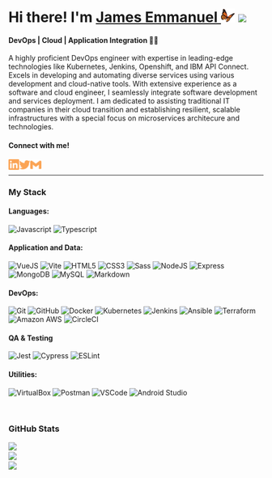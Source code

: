 # Hi there! I'm [James Emmanuel <img width="27px" src="./butterfly.png" />][website] <img src="https://media.giphy.com/media/hvRJCLFzcasrR4ia7z/giphy.gif" width="25px">

#### __DevOps | Cloud | Application Integration__ 👨‍💻   

A highly proficient DevOps engineer with expertise in leading-edge technologies like Kubernetes, Jenkins, Openshift, and IBM API Connect. Excels in developing and automating diverse services using various development and cloud-native tools. With extensive experience as a software and cloud engineer, I seamlessly integrate software development and services deployment. I am dedicated to assisting traditional IT companies in their cloud transition and establishing resilient, scalable infrastructures with a special focus on microservices architecure and technologies.

#### **Connect with me!** <br/>

[<img align="left" alt="jomoflash | LinkedIn" width="21px" src="./linkedin.svg" />][linkedin]
[<img align="left" alt="jomoflash | Twitter" width="22px" src="./twitter.svg" />][twitter]
[<img align="left" alt="hello | Gmail" width="22px" src="./gmail.svg" />][gmail]
<br/>

---

### **My Stack**

#### Languages:

![Javascript](https://img.shields.io/badge/-JavaScript-EDD222?style=flat&logo=javascript&logoColor=white)
![Typescript](https://img.shields.io/badge/-TypeScript-3178C6?style=flat&logo=typescript&logoColor=white)

#### Application and Data:

![VueJS](https://img.shields.io/badge/-Vue-4FC08D?style=flat&logo=vue.js&logoColor=white)
![Vite](https://img.shields.io/badge/-Vite-646CFF?style=flat&logo=Vite&logoColor=white)
![HTML5](https://img.shields.io/badge/-HTML5-E34F26?style=flat&logo=html5&logoColor=white)
![CSS3](https://img.shields.io/badge/-CSS3-1572B6?style=flat&logo=css3)
![Sass](https://img.shields.io/badge/-Sass-CC6699?style=flat&logo=sass&logoColor=white)
![NodeJS](http://img.shields.io/badge/-NodeJS-339933?style=flat&logo=node.js&logoColor=white)
![Express](http://img.shields.io/badge/-Express-000000?style=flat&logo=express&logoColor=white)
![MongoDB](http://img.shields.io/badge/-MongoDB-47A248?style=flat&logo=mongodb&logoColor=white)
![MySQL](https://img.shields.io/badge/-MySQL-4479A1?style=flat&logo=MySQL&logoColor=white)
![Markdown](https://img.shields.io/badge/-Markdown-000000?style=flat&logo=markdown&logoColor=white)

#### DevOps:

![Git](https://img.shields.io/badge/-Git-F05032?style=flat&logo=git&logoColor=white)
![GitHub](https://img.shields.io/badge/-Github-181717?style=flat&logo=github&logoColor=white)
![Docker](https://img.shields.io/badge/-Docker-2496ED?style=flat&logo=Docker&logoColor=white)
![Kubernetes](https://img.shields.io/badge/-Kubernetes-326CE5?style=flat&logo=Kubernetes&logoColor=white)
![Jenkins](https://img.shields.io/badge/-Jenkins-D24939?style=flat&logo=Jenkins&logoColor=white)
![Ansible](https://img.shields.io/badge/-Ansible-EE0000?style=flat&logo=Ansible&logoColor=white)
![Terraform](https://img.shields.io/badge/-Terraform-7B42BC?style=flat&logo=Terraform&logoColor=white)
![Amazon AWS](https://img.shields.io/badge/-Amazon%20AWS-232F3E?style=flat&logo=amazon-aws&logoColor=white)
![CircleCI](https://img.shields.io/badge/-CircleCI-343434?style=flat&logo=circleci&logoColor=white)

#### QA & Testing

![Jest](https://img.shields.io/badge/-Jest-C21325?style=flat&logo=jest&logoColor=white)
![Cypress](https://img.shields.io/badge/-Cypress-17202C?style=flat&logo=cypress&logoColor=white)
![ESLint](https://img.shields.io/badge/-ESLint-4B32C3?style=flat&logo=eslint&logoColor=white)

#### Utilities:

![VirtualBox](https://img.shields.io/badge/-VirtualBox-183A61?style=flat&logo=VirtualBox&logoColor=white)
![Postman](https://img.shields.io/badge/-Postman-FF6C37?style=flat&logo=postman&logoColor=white)
![VSCode](https://img.shields.io/badge/-VSCode-007ACC?style=flat&logo=visual-studio-code&logoColor=white)
![Android Studio](https://img.shields.io/badge/-Android%20Studio-3DDC84?style=flat&logo=android-studio&logoColor=white)

<br/>

### GitHub Stats

![](https://github-readme-stats.vercel.app/api?username=jomoflash&theme=blueberry&hide_border=&include_all_commits=true&count_private=true)<br/>
![](https://github-readme-streak-stats.herokuapp.com/?user=jomoflash&theme=blueberry&hide_border=false)<br/>
![](https://github-readme-stats.vercel.app/api/top-langs/?username=jomoflash&theme=blueberry&hide_border=false&include_all_commits=true&count_private=true&layout=compact)

<!-- ![GitHub Activity Graph](https://activity-graph.herokuapp.com/graph?username=jomoflash&theme=dracula&hide_border=true) -->

[website]: https://jomoflash.com
[twitter]: https://twitter.com/jomoflash
[linkedin]: https://www.linkedin.com/in/jomoflash
[gmail]: mailto:hi@jomoflash.com

<!-- ### Other infos:

[![Visits Badge](https://badges.pufler.dev/visits/jomoflash/jomoflash)](https://badges.pufler.dev)
[![Years bieng member Badge](https://badges.pufler.dev/years/jomoflash)](https://badges.pufler.dev)
[![Public Repos Badge](https://badges.pufler.dev/repos/jomoflash)](https://badges.pufler.dev) -->

<!--
**jomoflash/jomoflash** is a ✨ _special_ ✨ repository because its `README.md` (this file) appears on your GitHub profile.

Here are some ideas to get you started:

- 🔭 I’m currently working on ...
- 🌱 I’m currently learning ...
- 👯 I’m looking to collaborate on ...
- 🤔 I’m looking for help with ...
- 💬 Ask me about ...
- 📫 How to reach me: ...
- 😄 Pronouns: ...
- ⚡ Fun fact: ...
-->
